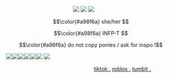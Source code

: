 ‎ ‎ ‎ ‎ ‎ ‎ ‎ ‎ ‎ ‎ ‎ ‎ ‎ ‎ ‎ ‎‎ ‎ ‎ ‎ ‎‎ ‎ ‎ ‎ ‎ ‎ ‎ ‎ ‎ ‎ ‎ ‎ ‎ ‎ ‎ ‎‎ ‎ ‎ ‎ ‎ ‎ ‎  ‎‎ ‎ ‎ ‎ ‎ ‎ ‎ ‎ ‎ ‎ ‎ ‎‎‎‎![](https://files.catbox.moe/8kyipf.gif)
![](https://files.catbox.moe/jhxdx6.png)
![](https://files.catbox.moe/zyt417.png)


$$\color{#a98f6a} she/her $$

$$\color{#a98f6a} INFP-T $$

$$\color{#a98f6a} do not copy ponies / ask for inspo !$$

‎ ‎ ‎ ‎ ‎ ‎ ‎‎‎ ‎‎![](https://files.catbox.moe/nqkf8j.gif)![](https://files.catbox.moe/oqumrm.png)![](https://files.catbox.moe/nj800j.gif)![](https://files.catbox.moe/4id5ie.gif)![](https://files.catbox.moe/mmsl6s.gif)![](https://files.catbox.moe/92alyq.gif)
![](https://files.catbox.moe/jhxdx6.png)

‎ ‎ ‎ ‎ ‎ ‎ ‎ ‎ ‎ ‎ ‎ ‎ ‎ ‎ ‎ ‎‎ ‎ ‎ ‎ ‎ ‎ ‎ ‎ ‎ ‎ ‎ ‎ ‎ ‎ ‎ ‎ ‎ ‎ ‎ ‎ ‎ ‎ ‎ ‎ ‎ ‎ ‎ ‎‎ 
‎ ‎ ‎ ‎ ‎ ‎ ‎ ‎ ‎ ‎ ‎ ‎ ‎ ‎ ‎ ‎‎ ‎ ‎ ‎ ‎ ‎ ‎ ‎‎‎  ‎[tiktok .](https://www.tiktok.com/@vendanskii?_t=ZT-8zEXuRMw953&_r=1) [roblox .](https://www.roblox.com/share?code=d497b65152d7e445840f1489b359007c&type=Profile&source=ProfileShare&stamp=1756319280869) [tumblr .](https://www.tumblr.com/vendanski)
